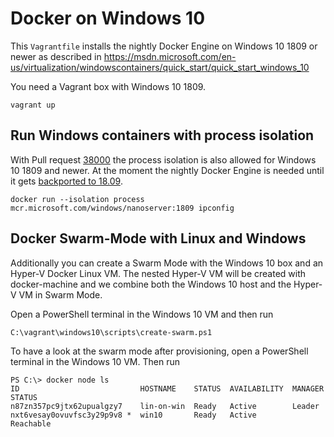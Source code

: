# Docker on Windows 10

This `Vagrantfile` installs the nightly Docker Engine on Windows 10 1809 or newer
as described in https://msdn.microsoft.com/en-us/virtualization/windowscontainers/quick_start/quick_start_windows_10

You need a Vagrant box with Windows 10 1809.

```
vagrant up
```

## Run Windows containers with process isolation

With Pull request [38000](https://github.com/moby/moby/pull/38000) the process isolation is also allowed for Windows 10 1809 and newer. At the moment the nightly Docker Engine is needed until
it gets [backported to 18.09](https://github.com/docker/engine/pull/81).
 
```
docker run --isolation process mcr.microsoft.com/windows/nanoserver:1809 ipconfig
```

## Docker Swarm-Mode with Linux and Windows

Additionally you can create a Swarm Mode with the Windows 10 box and an Hyper-V Docker Linux VM. The nested Hyper-V VM will be created with docker-machine and
we combine both the Windows 10 host and the Hyper-V VM in Swarm Mode.

Open a PowerShell terminal in the Windows 10 VM and then run

```
C:\vagrant\windows10\scripts\create-swarm.ps1
```

To have a look at the swarm mode after provisioning, open a PowerShell terminal
in the Windows 10 VM. Then run

```
PS C:\> docker node ls
ID                           HOSTNAME    STATUS  AVAILABILITY  MANAGER STATUS
n87zn357pc9jtx62upualgzy7    lin-on-win  Ready   Active        Leader
nxt6vesay0ovuvfsc3y29p9v8 *  win10       Ready   Active        Reachable
```
